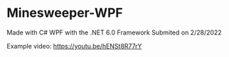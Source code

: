 # Minesweeper-WPF

Made with C# WPF with the .NET 6.0 Framework
Submited on 2/28/2022

Example video: https://youtu.be/hENSt8R77rY
